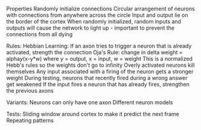 Properties
Randomly initialize connections
Circular arrangement of neurons with connections from anywhere across the circle
Input and output lie on the border of the cortex
When randomly initialized, random inputs and outputs will cause the network to light up - important to prevent the connections from all dying

Rules:
Hebbian Learning: If an axon tries to trigger a neuron that is already activated, strength the connection
Oja's Rule: change in delta weight = alpha*y*(x-y*w)
where y = output, x = input, w = weight
This is a normalized Hebb's rules so the weights don't go to infinity
Overly activated neurons kill themselves
Any input associated with a firing of the neuron gets a stronger weight
During testing, neurons that recently fired during a wrong answer get weakened
If the input fires a neuron that has already fires, strengthen the previous axons

Variants:
Neurons can only have one axon
Different neuron models

Tests:
Sliding window around cortex to make it predict the next frame
Repeating patterns
